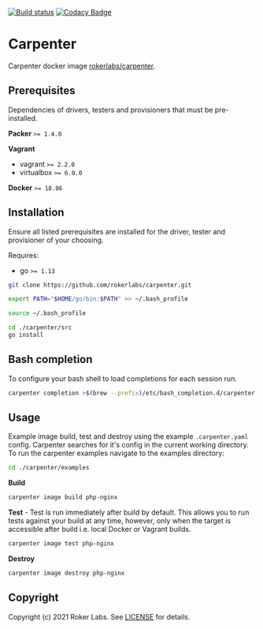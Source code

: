 [![Build status](https://badge.buildkite.com/69ccb4419a7cda90f5a810fa4e14bed55889342c2c3380fd02.svg)](https://buildkite.com/rokerlabs/carpenter?branch=master) [![Codacy Badge](https://api.codacy.com/project/badge/Grade/8c53c95fdb104707b9a844a30272526b)](https://www.codacy.com/gh/rokerlabs/carpenter?utm_source=github.com&amp;utm_medium=referral&amp;utm_content=rokerlabs/carpenter&amp;utm_campaign=Badge_Grade)

# Carpenter

Carpenter docker image [rokerlabs/carpenter](https://hub.docker.com/repository/docker/rokerlabs/carpenter).

## Prerequisites

Dependencies of drivers, testers and provisioners that must be pre-installed.

**Packer** `>= 1.4.0`

**Vagrant**

  * vagrant `>= 2.2.0`
  * virtualbox `>= 6.0.0`

**Docker** `>= 18.06`

## Installation

Ensure all listed prerequisites are installed for the driver, tester and provisioner of your choosing.

Requires:

  * go `>= 1.13`

```bash
git clone https://github.com/rokerlabs/carpenter.git

export PATH="$HOME/go/bin:$PATH" >> ~/.bash_profile

source ~/.bash_profile

cd ./carpenter/src
go install
```

## Bash completion

To configure your bash shell to load completions for each session run.

```bash
carpenter completion >$(brew --prefix)/etc/bash_completion.d/carpenter
```

## Usage

Example image build, test and destroy using the example `.carpenter.yaml` config. Carpenter searches for it's config in the current working directory. To run the carpenter examples navigate to the examples directory:

```bash
cd ./carpenter/examples
```

**Build**
```bash
carpenter image build php-nginx
```

**Test** - Test is run immediately after build by default. This allows you to run tests against your build at any time, however, only when the target is accessible after build i.e. local Docker or Vagrant builds.
```bash
carpenter image test php-nginx
```

**Destroy**
```bash
carpenter image destroy php-nginx
```

## Copyright

Copyright (c) 2021 Roker Labs. See [LICENSE](./LICENSE) for details.
